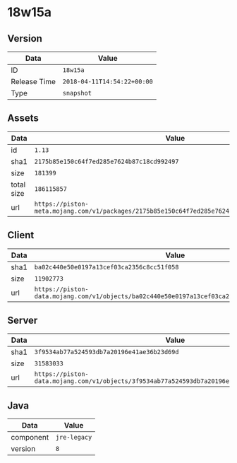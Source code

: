 # 18w15a

## Version

|**Data**        | **Value**                 |
|----------------|-------------------------|
| ID   | ```18w15a```   |
| Release Time   | ```2018-04-11T14:54:22+00:00```   |
| Type   | ```snapshot```   |

## Assets

|**Data**        | **Value**                 |
|----------------|-------------------------|
| id   | ```1.13```   |
| sha1   | ```2175b85e150c64f7ed285e7624b87c18cd992497```   |
| size   | ```181399```   |
| total size  | ```186115857```  |
| url       | ```https://piston-meta.mojang.com/v1/packages/2175b85e150c64f7ed285e7624b87c18cd992497/1.13.json``` |

## Client

|**Data**        | **Value**                 |
|----------------|-------------------------|
| sha1   | ```ba02c440e50e0197a13cef03ca2356c8cc51f058```   |
| size   | ```11902773```   |
| url       | ```https://piston-data.mojang.com/v1/objects/ba02c440e50e0197a13cef03ca2356c8cc51f058/client.jar``` |

## Server

|**Data**        | **Value**                 |
|----------------|-------------------------|
| sha1   | ```3f9534ab77a524593db7a20196e41ae36b23d69d```   |
| size   | ```31583033```   |
| url       | ```https://piston-data.mojang.com/v1/objects/3f9534ab77a524593db7a20196e41ae36b23d69d/server.jar``` |

## Java

|**Data**        | **Value**                 |
|----------------|-------------------------|
| component   | ```jre-legacy```   |
| version   | ```8```   |